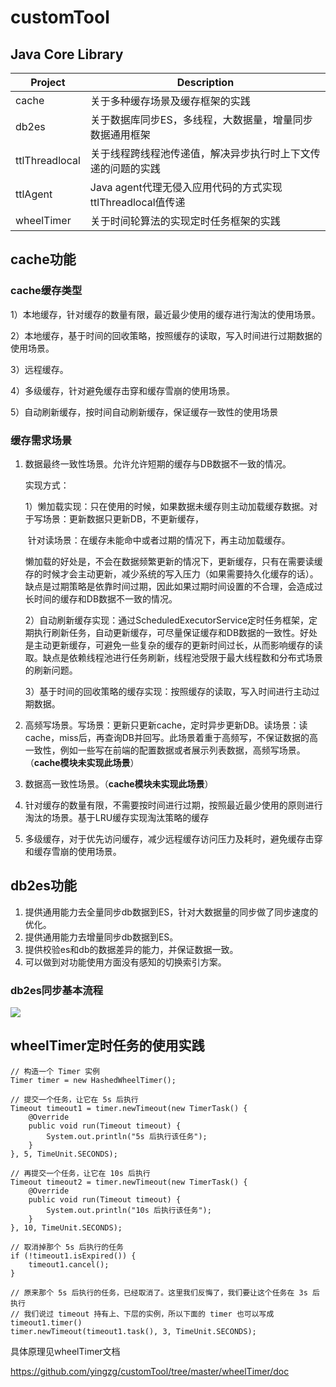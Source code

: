 # customTool
## Java Core Library

| Project        | Description                                                  |
| -------------- | ------------------------------------------------------------ |
| cache          | 关于多种缓存场景及缓存框架的实践                             |
| db2es          | 关于数据库同步ES，多线程，大数据量，增量同步数据通用框架     |
| ttlThreadlocal | 关于线程跨线程池传递值，解决异步执行时上下文传递的问题的实践 |
| ttlAgent       | Java agent代理无侵入应用代码的方式实现ttlThreadlocal值传递   |
| wheelTimer     | 关于时间轮算法的实现定时任务框架的实践                       |

## cache功能

### cache缓存类型

1）本地缓存，针对缓存的数量有限，最近最少使用的缓存进行淘汰的使用场景。

2）本地缓存，基于时间的回收策略，按照缓存的读取，写入时间进行过期数据的使用场景。

3）远程缓存。

4）多级缓存，针对避免缓存击穿和缓存雪崩的使用场景。

5）自动刷新缓存，按时间自动刷新缓存，保证缓存一致性的使用场景

### 缓存需求场景

1. 数据最终一致性场景。允许允许短期的缓存与DB数据不一致的情况。

   实现方式：

   1）懒加载实现：只在使用的时候，如果数据未缓存则主动加载缓存数据。对于写场景：更新数据只更新DB，不更新缓存，

   ​	 针对读场景：在缓存未能命中或者过期的情况下，再主动加载缓存。

   懒加载的好处是，不会在数据频繁更新的情况下，更新缓存，只有在需要读缓存的时候才会主动更新，减少系统的写入压力（如果需要持久化缓存的话）。缺点是过期策略是依靠时间过期，因此如果过期时间设置的不合理，会造成过长时间的缓存和DB数据不一致的情况。

   2）自动刷新缓存实现：通过ScheduledExecutorService定时任务框架，定期执行刷新任务，自动更新缓存，可尽量保证缓存和DB数据的一致性。好处是主动更新缓存，可避免一些复杂的缓存的更新时间过长，从而影响缓存的读取。缺点是依赖线程池进行任务刷新，线程池受限于最大线程数和分布式场景的刷新问题。

   3）基于时间的回收策略的缓存实现：按照缓存的读取，写入时间进行主动过期数据。

2. 高频写场景。写场景：更新只更新cache，定时异步更新DB。读场景：读cache，miss后，再查询DB并回写。此场景着重于高频写，不保证数据的高一致性，例如一些写在前端的配置数据或者展示列表数据，高频写场景。（**cache模块未实现此场景**）

3. 数据高一致性场景。（**cache模块未实现此场景**）

4. 针对缓存的数量有限，不需要按时间进行过期，按照最近最少使用的原则进行淘汰的场景。基于LRU缓存实现淘汰策略的缓存

5. 多级缓存，对于优先访问缓存，减少远程缓存访问压力及耗时，避免缓存击穿和缓存雪崩的使用场景。

   

## db2es功能

1. 提供通用能力去全量同步db数据到ES，针对大数据量的同步做了同步速度的优化。
2. 提供通用能力去增量同步db数据到ES。
3. 提供校验es和db的数据差异的能力，并保证数据一致。
4. 可以做到对功能使用方面没有感知的切换索引方案。

### db2es同步基本流程

![](D:\个人项目\usefulTool\wheelTimer\doc\es同步流程图.png)





## wheelTimer定时任务的使用实践

```
// 构造一个 Timer 实例
Timer timer = new HashedWheelTimer();
 
// 提交一个任务，让它在 5s 后执行
Timeout timeout1 = timer.newTimeout(new TimerTask() {
    @Override
    public void run(Timeout timeout) {
        System.out.println("5s 后执行该任务");
    }
}, 5, TimeUnit.SECONDS);
 
// 再提交一个任务，让它在 10s 后执行
Timeout timeout2 = timer.newTimeout(new TimerTask() {
    @Override
    public void run(Timeout timeout) {
        System.out.println("10s 后执行该任务");
    }
}, 10, TimeUnit.SECONDS);
 
// 取消掉那个 5s 后执行的任务
if (!timeout1.isExpired()) {
    timeout1.cancel();
}
 
// 原来那个 5s 后执行的任务，已经取消了。这里我们反悔了，我们要让这个任务在 3s 后执行
// 我们说过 timeout 持有上、下层的实例，所以下面的 timer 也可以写成 timeout1.timer()
timer.newTimeout(timeout1.task(), 3, TimeUnit.SECONDS);
```

 具体原理见wheelTimer文档

https://github.com/yingzg/customTool/tree/master/wheelTimer/doc

